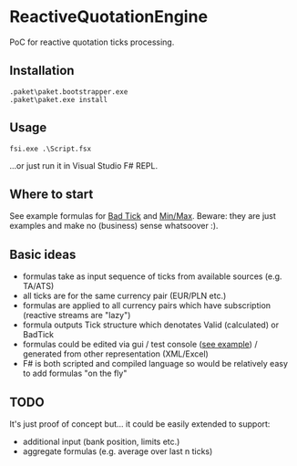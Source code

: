 ﻿# ReactiveQuotationEngine

PoC for reactive quotation ticks processing.

## Installation

    .paket\paket.bootstrapper.exe
    .paket\paket.exe install

## Usage

    fsi.exe .\Script.fsx

...or just run it in Visual Studio F# REPL.

## Where to start

See example formulas for [Bad Tick](./ReactiveQuotationEngine/BadTickFormula.fs) and [Min/Max](./ReactiveQuotationEngine/MinMaxFormula.fs). Beware: they are just examples and make no (business) sense whatsoover :).

## Basic ideas

* formulas take as input sequence of ticks from available sources (e.g. TA/ATS)
* all ticks are for the same currency pair (EUR/PLN etc.)
* formulas are applied to all currency pairs which have subscription (reactive streams are "lazy")
* formula outputs Tick structure which denotates Valid (calculated) or BadTick
* formulas could be edited via gui / test console ([see example](http://www.tryfsharp.org/Create)) / generated from other representation (XML/Excel)
* F# is both scripted and compiled language so would be relatively easy to add formulas "on the fly"

## TODO

It's just proof of concept but... it could be easily extended to support:

* additional input (bank position, limits etc.)
* aggregate formulas (e.g. average over last n ticks)